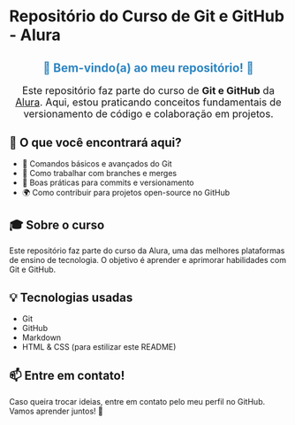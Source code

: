 # Repositório do Curso de Git e GitHub - Alura

<div align="center">
  <h2 style="color: #2E86C1;">🚀 Bem-vindo(a) ao meu repositório! 🚀</h2>
  <p style="font-size: 18px;">Este repositório faz parte do curso de <strong>Git e GitHub</strong> da <a href="https://www.alura.com.br/" target="_blank">Alura</a>. Aqui, estou praticando conceitos fundamentais de versionamento de código e colaboração em projetos.</p>
</div>

## 📌 O que você encontrará aqui?
- 📖 Comandos básicos e avançados do Git
- 🔀 Como trabalhar com branches e merges
- 🎯 Boas práticas para commits e versionamento
- 🌍 Como contribuir para projetos open-source no GitHub

## 🎓 Sobre o curso
Este repositório faz parte do curso da Alura, uma das melhores plataformas de ensino de tecnologia. O objetivo é aprender e aprimorar habilidades com Git e GitHub.

## 💡 Tecnologias usadas
- Git
- GitHub
- Markdown
- HTML & CSS (para estilizar este README)

## 📫 Entre em contato!
Caso queira trocar ideias, entre em contato pelo meu perfil no GitHub. Vamos aprender juntos! 🚀
